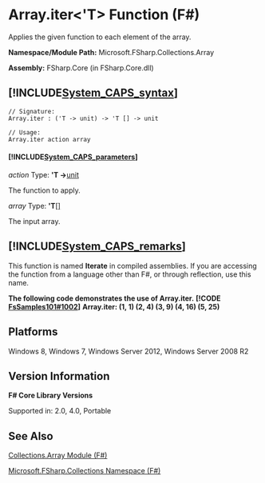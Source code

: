 # Array.iter<'T> Function (F#)

Applies the given function to each element of the array.

**Namespace/Module Path:** Microsoft.FSharp.Collections.Array

**Assembly:** FSharp.Core (in FSharp.Core.dll)


## [!INCLUDE[System_CAPS_syntax](//System/Token/System_CAPS_syntax_md.md)]

```
// Signature:
Array.iter : ('T -> unit) -> 'T [] -> unit

// Usage:
Array.iter action array
```

#### [!INCLUDE[System_CAPS_parameters](//System/Token/System_CAPS_parameters_md.md)]
*action*
Type: **'T -&gt;**[unit](http://msdn.microsoft.com/en-us/library/00b837c2-6c8a-483a-87d3-0479c64037a7)


The function to apply.


*array*
Type: **'T**[[]](http://msdn.microsoft.com/en-us/library/def20292-9aae-4596-9275-b94e594f8493)


The input array.




## [!INCLUDE[System_CAPS_remarks](//System/Token/System_CAPS_remarks_md.md)]
This function is named **Iterate** in compiled assemblies. If you are accessing the function from a language other than F#, or through reflection, use this name.

**The following code demonstrates the use of Array.iter.**
**[!CODE [FsSamples101#1002](../CodeSnippet/VS_Snippets_Fsharp/fssamples101/FSharp/fs/beginners.fs#1002)]**
**Array.iter: (1, 1) (2, 4) (3, 9) (4, 16) (5, 25)**
## Platforms
Windows 8, Windows 7, Windows Server 2012, Windows Server 2008 R2


## Version Information
**F# Core Library Versions**

Supported in: 2.0, 4.0, Portable




## See Also
[Collections.Array Module &#40;F&#35;&#41;](Collections.Array+Module+28%F%2329%.md)

[Microsoft.FSharp.Collections Namespace &#40;F&#35;&#41;](Microsoft.FSharp.Collections+Namespace+28%F%2329%.md)

